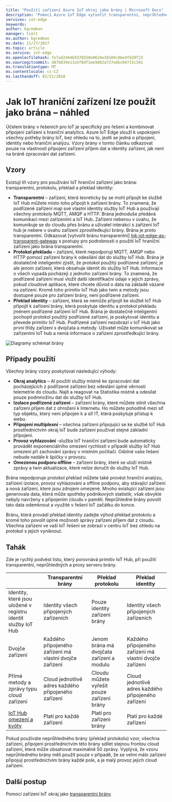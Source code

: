 ```yaml
---
title: "Použití zařízení Azure IoT okraj jako brány | Microsoft Docs"
description: "Pomocí Azure IoT Edge vytvořit transparentní, neprůhledné nebo zařízení brány proxy, který odesílá data z více podřízené zařízení do cloudu nebo místně procesy."
services: iot-edge
keywords: 
author: kgremban
manager: timlt
ms.author: kgremban
ms.date: 11/27/2017
ms.topic: article
ms.service: iot-edge
ms.openlocfilehash: fe7ad2444b9378550e9624e3d109c8be4fd29f23
ms.sourcegitcommit: d87b039e13a5f8df1ee9d82a727e6bc04715c341
ms.translationtype: MT
ms.contentlocale: cs-CZ
ms.lasthandoff: 02/21/2018
---
```

# <a name="how-an-iot-edge-device-can-be-used-as-a-gateway---preview"></a>Jak IoT hraniční zařízení lze použít jako brána – náhled

Účelem brány v řešeních pro IoT je specifický pro řešení a kombinovat připojení zařízení s hraniční analytics. Azure IoT Edge slouží k uspokojení všechny potřeby brány IoT, bez ohledu na to, jestli se jedná o připojení, identity nebo hraniční analýzu. Vzory brány v tomto článku odkazovat pouze na vlastnosti připojení zařízení příjem dat a identity zařízení, jak není na bráně zpracování dat zařízení.

## <a name="patterns"></a>Vzory
Existují tři vzory pro používání IoT hraniční zařízení jako brána: transparentní, protokolu, překlad a překlad identity:
* **Transparentní** – zařízení, která teoreticky by se mohl připojit ke službě IoT Hub můžete místo toho připojit k zařízení brány. To znamená, že podřízené zařízení mají své vlastní identity služby IoT Hub a používají všechny protokoly MQTT, AMQP a HTTP. Brána jednoduše předává komunikaci mezi zařízeními a IoT Hub. Zařízení neberou v úvahu, že komunikuje se do cloudu přes bránu a uživatel interakci s zařízení IoT hub je nebere v úvahu zařízení zprostředkující brány. Brána je proto transparentní. Odkazovat [vytvořit bránu transparentní] [ lnk-iot-edge-as-transparent-gateway] s postupy pro podrobnosti o použití IoT hraniční zařízení jako brána transparentní.
* **Protokol překladu** – zařízení, které nepodporují MQTT, AMQP nebo HTTP pomocí zařízení brány k odesílání dat do služby IoT Hub. Brána je dostatečně inteligentní zjistit, že protokol použitý podřízené zařízení; je ale jenom zařízení, která obsahuje identit do služby IoT Hub. Informace o všech vypadá pocházejí z jednoho zařízení brány. To znamená, že podřízené zařízení musí vložit další identifikační údaje v jejich zprávy, pokud cloudové aplikace, které chcete důvod o data na základě vázané na zařízení. Kromě toho primitiv IoT Hub jako twin a metody jsou dostupné pouze pro zařízení brány, není podřízené zařízení.
* **Překlad identity** – zařízení, která se nemůže připojit ke službě IoT Hub připojit k zařízení brány, která poskytuje identitu a protokol překladu jménem podřízené zařízení IoT Hub. Brána je dostatečně inteligentní pochopit protokol použitý podřízené zařízení, je poskytovat identitu a převede primitiv IoT Hub. Podřízené zařízení nezobrazí v IoT Hub jako první třídy zařízení s dvojčata a metody. Uživatel může komunikovat se zařízeními IoT hub a nemá informace o zařízení zprostředkující brány.

![Diagramy schémat brány][1]

## <a name="use-cases"></a>Případy použití
Všechny brány vzory poskytovat následující výhody:
* **Okraj analytics** – AI použití služby místně ke zpracování dat pocházejících z podřízené zařízení bez odeslání úplné věrnosti telemetrie do cloudu. Najít a reagovat na Statistika místně a odesílat pouze podmnožinu dat do služby IoT Hub. 
* **Izolace podřízené zařízení** – zařízení brány, které můžete stínit všechna zařízení příjem dat z ohrožení k Internetu. Ho můžete pohodlně mezi síť typ objektu, který není připojen k a síť IT, která poskytuje přístup k webu. 
* **Připojení multiplexní** – všechna zařízení připojující se ke službě IoT Hub prostřednictvím okraj IoT bude zařízení používat stejné základní připojení.
* **Provoz vyhlazování** -služba IoT hraniční zařízení bude automaticky provádět exponenciálního omezení rychlosti v případě služby IoT Hub omezení při zachování zprávy v místním počítači. Odolné vaše řešení nebude nadále k špičky v provozu.
* **Omezenou podporu offline** – zařízení brány, které se uloží místně zprávy a twin aktualizace, které nelze doručit do služby IoT Hub.

Brána nepodporuje protokol překlad můžete také provést hraniční analýzu, zařízení izolace, provoz vyhlazování a offline podporu, aby stávající zařízení a nová zařízení, které jsou zdrojem omezené. Mnoho existující zařízení jsou generovala data, která může spotřeby podnikových statistik; však obvykle nebyly navrženy s připojením cloudu v paměti. Neprůhledné brány povolit tato data odemknout a využité v řešení IoT začátku do konce.

Bránu, která provádí překlad identity zadejte výhod překlad protokolu a kromě toho povolit úplné možnosti správy zařízení příjem dat z cloudu. Všechna zařízení ve vaší IoT řešení se zobrazí v centru IoT bez ohledu na protokol s jejich vyniknout.

## <a name="cheat-sheet"></a>Tahák
Zde je rychlý podvést listu, který porovnává primitiv IoT Hub, při použití transparentní, neprůhledných a proxy serveru brány.

| &nbsp; | Transparentní brány | Překlad protokolu | Překlad identity |
|--------|-------------|--------|--------|
| Identity, které jsou uložené v registru identit služby IoT Hub | Identity všech připojených zařízeních | Pouze identity zařízení brány | Identity všech připojených zařízeních |
| Dvojče zařízení | Každého připojeného zařízení má vlastní dvojče zařízení | Jenom brána má dvojčata zařízení a modulu | Každého připojeného zařízení má vlastní dvojče zařízení |
| Přímé metody a zprávy typu cloud zařízení | Cloud jednotlivě adres každého připojeného zařízení | Cloudu můžete vyřešit pouze zařízení brány | Cloud jednotlivě adres každého připojeného zařízení |
| [IoT Hub omezení a kvóty][lnk-iothub-throttles-quotas] | Platí pro každé zařízení | Platí pro zařízení brány | Platí pro každé zařízení |

Pokud používáte neprůhledného brány (překlad protokolu) vzor, všechna zařízení, připojení prostřednictvím této brány sdílet stejnou frontou cloud zařízení, která může obsahovat maximálně 50 zprávy. Vyplývá, že vzoru neprůhledného brány měli použít pouze v případě, že se velmi málo zařízení připojují prostřednictvím brány každé pole, a je malý provoz jejich cloud zařízení.

## <a name="next-steps"></a>Další postup
Pomocí zařízení IoT okraj jako [transparentní brány][lnk-iot-edge-as-transparent-gateway] 

[lnk-iot-edge-as-transparent-gateway]: ./how-to-create-transparent-gateway.md
[lnk-iothub-throttles-quotas]: ../iot-hub/iot-hub-devguide-quotas-throttling.md

[1]: ./media/iot-edge-as-gateway/edge-as-gateway.png

